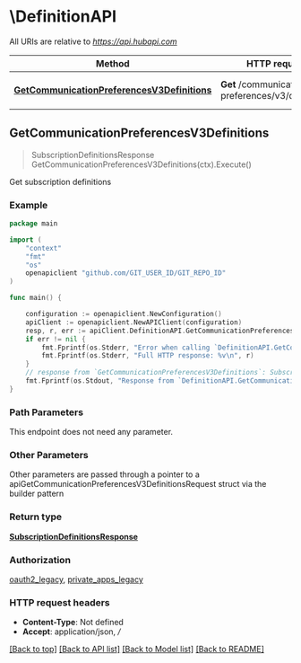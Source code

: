 # \DefinitionAPI

All URIs are relative to *https://api.hubapi.com*

Method | HTTP request | Description
------------- | ------------- | -------------
[**GetCommunicationPreferencesV3Definitions**](DefinitionAPI.md#GetCommunicationPreferencesV3Definitions) | **Get** /communication-preferences/v3/definitions | Get subscription definitions



## GetCommunicationPreferencesV3Definitions

> SubscriptionDefinitionsResponse GetCommunicationPreferencesV3Definitions(ctx).Execute()

Get subscription definitions



### Example

```go
package main

import (
	"context"
	"fmt"
	"os"
	openapiclient "github.com/GIT_USER_ID/GIT_REPO_ID"
)

func main() {

	configuration := openapiclient.NewConfiguration()
	apiClient := openapiclient.NewAPIClient(configuration)
	resp, r, err := apiClient.DefinitionAPI.GetCommunicationPreferencesV3Definitions(context.Background()).Execute()
	if err != nil {
		fmt.Fprintf(os.Stderr, "Error when calling `DefinitionAPI.GetCommunicationPreferencesV3Definitions``: %v\n", err)
		fmt.Fprintf(os.Stderr, "Full HTTP response: %v\n", r)
	}
	// response from `GetCommunicationPreferencesV3Definitions`: SubscriptionDefinitionsResponse
	fmt.Fprintf(os.Stdout, "Response from `DefinitionAPI.GetCommunicationPreferencesV3Definitions`: %v\n", resp)
}
```

### Path Parameters

This endpoint does not need any parameter.

### Other Parameters

Other parameters are passed through a pointer to a apiGetCommunicationPreferencesV3DefinitionsRequest struct via the builder pattern


### Return type

[**SubscriptionDefinitionsResponse**](SubscriptionDefinitionsResponse.md)

### Authorization

[oauth2_legacy](../README.md#oauth2_legacy), [private_apps_legacy](../README.md#private_apps_legacy)

### HTTP request headers

- **Content-Type**: Not defined
- **Accept**: application/json, */*

[[Back to top]](#) [[Back to API list]](../README.md#documentation-for-api-endpoints)
[[Back to Model list]](../README.md#documentation-for-models)
[[Back to README]](../README.md)

